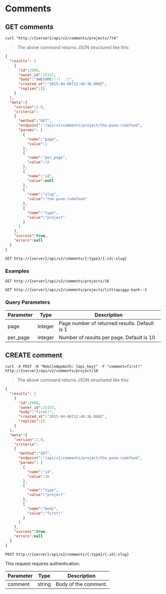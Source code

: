 # Comments

## GET comments

```shell
curl "http://{server}/api/v2/comments/projects/774"
```

> The above command returns JSON structured like this:

```json
{
  "results": [
    {
      "id":2996,
      "owner_id":15157,
      "body":"AWESOME!!!!  :)",
      "created_at":"2015-04-06T12:48:36.000Z",
      "replies":[]
    }
  ],
  "meta":{
    "version":2.0,
    "criteria":
    {
      "method":"GET",
      "endpoint":"/api/v2/comments/project/the-pune-rudefood",
      "params": [
        {
          "name":"page",
          "value":1
        },
        {
          "name":"per_page",
          "value":10
        },
        {
          "name":"id",
          "value":null
        },
        {
          "name":"slug",
          "value":"the-pune-rudefood"
        },
        {
          "name":"type",
          "value":"project"
        }
      ]
    },
    "success":true,
    "errors":null
  }
}
```

`GET http://{server}/api/v2/comments/{:type}/{:id|:slug}`

### Examples

`GET http://{server}/api/v2/comments/projects/16`

`GET http://{server}/api/v2/comments/projects/littlepiggy-bank--3`

### Query Parameters

Parameter | Type  | Description
--------- | ----- | -----------
page | integer | Page number of returned results. Default is 1
per_page | integer | Number of results per page. Default is 10

## CREATE comment

```shell
curl -X POST -H "MobileAppAuth: {api_key}" -F "comment=first!" http://{server}/api/v2/comments/project/16
```

> The above command returns JSON structured like this:

```json
{
  "results": [
    {
      "id":2996,
      "owner_id":15157,
      "body":"first!",
      "created_at":"2015-04-06T12:48:36.000Z",
      "replies":[]
    }
  ],
  "meta":{
    "version":2.0,
    "criteria":
    {
      "method":"GET",
      "endpoint":"/api/v2/comments/project/the-pune-rudefood",
      "params": [
        {
          "name":"id",
          "value":16
        },
        {
          "name":"type",
          "value":"project"
        },
        {
          "name":"body",
          "value":"first!"
        }
      ]
    },
    "success":true,
    "errors":null
  }
}
```

`POST http://{server}/api/v2/comments/{:type}/{:id|:slug}`

This request requires authentication.

Parameter | Type  | Description
--------- | ----- | -----------
comment | string | Body of the comment.

